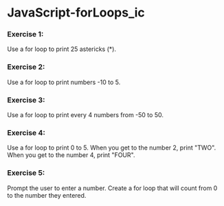 # JavaScript-forLoops_ic

### Exercise 1:
Use a for loop to print 25 astericks (*).

### Exercise 2:
Use a for loop to print numbers -10 to 5.

### Exercise 3:
Use a for loop to print every 4 numbers from -50 to 50.

### Exercise 4:
Use a for loop to print 0 to 5. When you get to the number 2, print "TWO". When you get to the number 4, print "FOUR".

### Exercise 5:
Prompt the user to enter a number. Create a for loop that will count from 0 to the number they entered.
